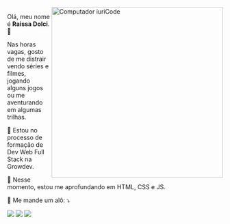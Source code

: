 <img src="https://raw.githubusercontent.com/MicaelliMedeiros/micaellimedeiros/master/image/computer-illustration.png" min-width="400px" max-width="400px" width="400px" align="right" alt="Computador iuriCode">

<p align="left"> 
  Olá, meu nome é <strong>Raissa Dolci</strong>. 👋<br>
  </p>
 <p>
  Nas horas vagas, gosto de me distrair vendo séries e filmes, jogando alguns jogos ou me aventurando em algumas trilhas.
</p>

<p align="left">
  📓  Estou no processo de formação de Dev Web Full Stack na Growdev.
</p>

<p align="left">
  💼 Nesse momento, estou me aprofundando em HTML, CSS e JS.
</p>

<p align="left">
  💌 Me mande um alô: ⤵️
</p>

<p align="left">

  <a href="https://www.linkedin.com/in/raissa-dolci-575697266/" target="_blank" alt="Linkedin">
  <img src="https://img.shields.io/badge/-Linkedin-0e76a8?style=flat-square&logo=Linkedin&logoColor=white&link=LINK-DO-SEU-LINKEDIN" /></a>

  <a href="https://wa.me/5566999193123" target="_blank" alt="WhatsApp">
  <img src="https://img.shields.io/badge/-WhatsApp-25d366?style=flat-square&labelColor=25d366&logo=whatsapp&logoColor=white&link=API-DO-SEU-WHATSAPP"/></a>

  <a href="https://www.instagram.com/raissa.dolci/" target="_blank" alt="Instagram">
  <img src="https://img.shields.io/badge/-Instagram-DF0174?style=flat-square&labelColor=DF0174&logo=instagram&logoColor=white&link=LINK-DO-SEU-INSTAGRAM"/></a>
</p>  
